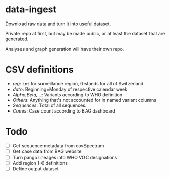 # data-ingest

Download raw data and turn it into useful dataset.

Private repo at first, but may be made public, or at least the dataset that are generated.

Analyses and graph generation will have their own repo.

# CSV definitions

- *reg*: `int` for surveillance region, 0 stands for all of Switzerland
- *date*: Beginning=Monday of respective calendar week
- *Alpha,Beta,...*: Variants according to WHO definition
- *Others*: Anything that's not accounted for in named variant columns
- *Sequences*: Total of all sequences
- *Cases*: Case count according to BAG dashboard

# Todo

- [ ] Get sequence metadata from covSpectrum
- [ ] Get case data from BAG website
- [ ] Turn pango lineages into WHO VOC designations
- [ ] Add region 1-6 definitions
- [ ] Define output dataset
